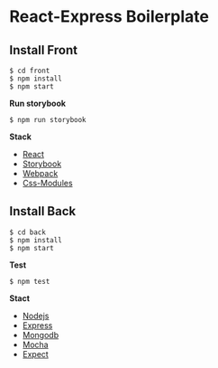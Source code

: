 # React-Express Boilerplate

## Install Front

```shell
$ cd front
$ npm install
$ npm start
```

**Run storybook**

```shell
$ npm run storybook
```

**Stack**
* [React](https://reactjs.org/)
* [Storybook](https://storybook.js.org/)
* [Webpack](https://webpack.js.org/)
* [Css-Modules](https://github.com/css-modules/css-modules)

## Install Back

```shell
$ cd back
$ npm install
$ npm start
```

**Test**

```shell
$ npm test
```

**Stact**
* [Nodejs](https://nodejs.org/es/)
* [Express](https://expressjs.com/)
* [Mongodb](https://www.mongodb.com/)
* [Mocha](https://mochajs.org/)
* [Expect](https://jestjs.io/docs/en/expect)